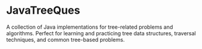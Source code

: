 # JavaTreeQues

A collection of Java implementations for tree-related problems and algorithms. Perfect for learning and practicing tree data structures, traversal techniques, and common tree-based problems.